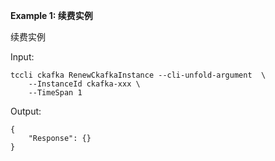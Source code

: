 **Example 1: 续费实例**

续费实例

Input: 

```
tccli ckafka RenewCkafkaInstance --cli-unfold-argument  \
    --InstanceId ckafka-xxx \
    --TimeSpan 1
```

Output: 
```
{
    "Response": {}
}
```

